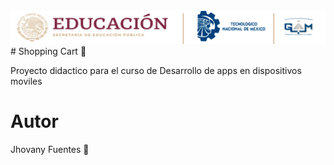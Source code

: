 <center>
<img src='md/imagenes/image.png' alt='Itgam Banner'>
</center>
# Shopping Cart 🛒

Proyecto didactico para el curso de 
Desarrollo de apps en dispositivos moviles

# Autor

Jhovany Fuentes 🐶